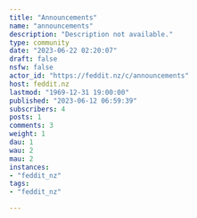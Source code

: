 ```yaml
---
title: "Announcements" 
name: "announcements"
description: "Description not available."
type: community
date: "2023-06-22 02:20:07"
draft: false
nsfw: false
actor_id: "https://feddit.nz/c/announcements"
host: feddit.nz
lastmod: "1969-12-31 19:00:00"
published: "2023-06-12 06:59:39"
subscribers: 4
posts: 1
comments: 3
weight: 1
dau: 1
wau: 2
mau: 2
instances:
- "feddit_nz"
tags: 
- "feddit_nz"

---
```

